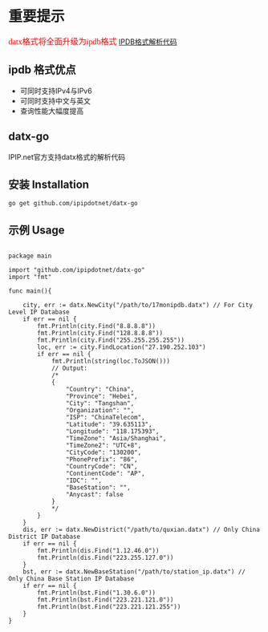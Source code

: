 # 重要提示
<font face="微软雅黑" color="red" size="3">datx格式将全面升级为ipdb格式</font> [IPDB格式解析代码](https://github.com/ipipdotnet/ipdb-go)

## ipdb 格式优点
 * 可同时支持IPv4与IPv6
 * 可同时支持中文与英文
 * 查询性能大幅度提高

## datx-go
IPIP.net官方支持datx格式的解析代码

## 安装 Installation
<pre><code>go get github.com/ipipdotnet/datx-go</code></pre>

## 示例 Usage
<pre>
<code>
package main

import "github.com/ipipdotnet/datx-go"
import "fmt"

func main(){

    city, err := datx.NewCity("/path/to/17monipdb.datx") // For City Level IP Database
    if err == nil {
        fmt.Println(city.Find("8.8.8.8"))
        fmt.Println(city.Find("128.8.8.8"))
        fmt.Println(city.Find("255.255.255.255"))
        loc, err := city.FindLocation("27.190.252.103")
        if err == nil {
            fmt.Println(string(loc.ToJSON()))
            // Output:
            /*
            {
                "Country": "China",
                "Province": "Hebei",
                "City": "Tangshan",
                "Organization": "",
                "ISP": "ChinaTelecom",
                "Latitude": "39.635113",
                "Longitude": "118.175393",
                "TimeZone": "Asia/Shanghai",
                "TimeZone2": "UTC+8",
                "CityCode": "130200",
                "PhonePrefix": "86",
                "CountryCode": "CN",
                "ContinentCode": "AP",
                "IDC": "",
                "BaseStation": "",
                "Anycast": false
            }
            */
        }
    }
    dis, err := datx.NewDistrict("/path/to/quxian.datx") // Only China District IP Database
    if err == nil {
        fmt.Println(dis.Find("1.12.46.0"))
        fmt.Println(dis.Find("223.255.127.0"))
    }
    bst, err := datx.NewBaseStation("/path/to/station_ip.datx") // Only China Base Station IP Database
    if err == nil {
        fmt.Println(bst.Find("1.30.6.0"))
        fmt.Println(bst.Find("223.221.121.0"))
        fmt.Println(bst.Find("223.221.121.255"))
    }    
}
</code>
</pre>
